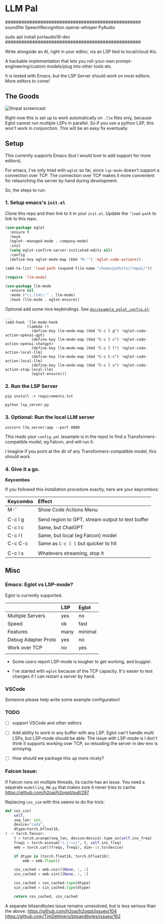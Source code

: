 # LLM Pal

##################################################
soundfile
SpeechRecognition
openai-whisper
PyAudio

sudo apt install portaudio19-dev
##################################################


Write alongside an AI, right in your editor, via an LSP tied to local/cloud AIs.

A hackable implementation that lets you roll-your-own prompt-engineering/custom models/plug into other tools etc.

It is tested with Emacs, but the LSP Server should work on most editors. More editors to come!


## The Goods

![llmpal screencast](./screencast.gif)

Right now this is set up to work automatically on `.llm` files only, because Eglot cannot run multiple LSPs in parallel. So if you use a python LSP, this won't work in conjunction. This will be an easy fix eventually.


## Setup

This currently supports Emacs (but I would love to add support for more editors).

For emacs, I've only tried with `eglot` so far, since `lsp-mode` doesn't support a connection over TCP. The connection over TCP makes it more convenient for relaunching the server by hand during development.

So, the steps to run:

### 1. Setup emacs's `init.el`

Clone this repo and then link to it in your `init.el`. Update the `'load-path` to link to this repo.

```lisp
(use-package eglot
  :ensure t
  :hook
  (eglot--managed-mode . company-mode)
  :init
  (setq eglot-confirm-server-initiated-edits nil)
  :config
  (define-key eglot-mode-map (kbd "M-'") 'eglot-code-actions))

(add-to-list 'load-path (expand-file-name "/home/path/to/llmpal/"))

(require 'llm-mode)

(use-package llm-mode
  :ensure nil
  :mode ("\\.llm\\'" . llm-mode)
  :hook (llm-mode . eglot-ensure))
```

Optional add some nice keybindings. See [`doc/example_eglot_config.el`](./doc/example_eglot_config.el):

```
...
(add-hook 'llm-mode-hook
          (lambda ()
            (define-key llm-mode-map (kbd "C-c l g") 'eglot-code-action-openai-gpt)
            (define-key llm-mode-map (kbd "C-c l c") 'eglot-code-action-openai-chatgpt)
            (define-key llm-mode-map (kbd "C-c l l") 'eglot-code-action-local-llm)
            (define-key llm-mode-map (kbd "C-c C-c") 'eglot-code-action-local-llm)
            (define-key llm-mode-map (kbd "C-c l s") 'eglot-code-action-stop-local-llm)
            (eglot-ensure)))
```


### 2. Run the LSP Server

```
pip install -r requirements.txt

python lsp_server.py
```

### 3. Optional: Run the local LLM server

```
uvicorn llm_server:app --port 8000
```

This reads your `config.yml` (example is in the repo) to find a Transformers-compatible model, eg Falcon, and will run it.

I imagine if you point at the dir of any Transformers-compatible model, this should work.

### 4. Give it a go.

**Keycombos**

If you followed this installation procedure exactly, here are your keycombos:

| Keycombo | Effect                                           |
|:---------|:-------------------------------------------------|
| M-'      | Show Code Actions Menu                           |
|          |                                                  |
| C-c l g  | Send region to GPT, stream output to text buffer |
| C-c l c  | Same, but ChatGPT                                |
| C-c l l  | Same, but local (eg Falcon) model                |
| C-c C-c  | Same as `C-c l l` but quicker to hit             |
|          |                                                  |
| C-c l s  | Whatevers streaming, stop it                     |


## Misc

### Emacs: Eglot vs LSP-mode?

Eglot is currently supported.

|                     | LSP  | Eglot   |
|:--------------------|:-----|:--------|
| Multiple Servers    | yes  | no      |
| Speed               | ok   | fast    |
| Features            | many | minimal |
| Debug Adapter Proto | yes  | no      |
| Work over TCP       | no   | yes     |
|                     |      |         |

- Some users report LSP-mode is tougher to get working, and buggier.

- I've started with `eglot` because of the TCP capacity. It's easier to test changes if I can restart a server by hand.


### VSCode

Someone please help write some example configuration!


### TODO

- [ ] support VSCode and other editors
- [ ] Add ability to work in any buffer with any LSP. Eglot can't handle multi LSPs, but LSP-mode should be able. The issue with LSP-mode is I don't think it supports working over TCP, so reloading the server in dev env is annoying.
- [ ] How should we package this up more nicely?


### Falcon Issue:

If Falcon runs on multiple threads, its cache has an issue. You need a separate `modelling_RW.py` that makes sure it never tries to cache.
https://github.com/h2oai/h2ogpt/pull/297

Replacing `cos_sim` with this seems to do the trick:

```python
def cos_sin(
    self,
    seq_len: int,
    device="cuda",
    dtype=torch.bfloat16,
) -> torch.Tensor:
    t = torch.arange(seq_len, device=device).type_as(self.inv_freq)
    freqs = torch.einsum("i,j->ij", t, self.inv_freq)
    emb = torch.cat((freqs, freqs), dim=-1).to(device)

    if dtype in [torch.float16, torch.bfloat16]:
        emb = emb.float()

    cos_cached = emb.cos()[None, :, :]
    sin_cached = emb.sin()[None, :, :]

    cos_cached = cos_cached.type(dtype)
    sin_cached = sin_cached.type(dtype)

    return cos_cached, sin_cached
```

A separate bitsandbytes issue remains unresolved, but is less serious than the above.
https://github.com/h2oai/h2ogpt/issues/104
https://github.com/TimDettmers/bitsandbytes/issues/162
